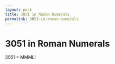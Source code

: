 ```yaml
---
layout: post
title: 3051 in Roman Numerals
permalink: 3051-in-roman-numerals
---
```


# 3051 in Roman Numerals

3051 = MMMLI
